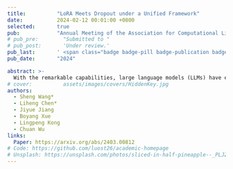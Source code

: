 ```yaml
---
title:          "LoRA Meets Dropout under a Unified Framework"
date:           2024-02-12 00:01:00 +0800
selected:       true
pub:            "Annual Meeting of the Association for Computational Linguistics"
# pub_pre:        "Submitted to "
# pub_post:       'Under review.'
pub_last:       ' <span class="badge badge-pill badge-publication badge-success">ACL 2024</span>'
pub_date:       "2024"

abstract: >-
  With the remarkable capabilities, large language models (LLMs) have emerged as essential elements in numerous NLP applications, while parameter-efficient finetuning, especially LoRA, has gained popularity as a lightweight approach for model customization. Meanwhile, various dropout methods, initially designed for full finetuning with all the parameters updated, alleviates overfitting associated with excessive parameter redundancy. Hence, a possible contradiction arises from negligible trainable parameters of LoRA and the effectiveness of previous dropout methods, which has been largely overlooked. To fill this gap, we first confirm that parameter-efficient LoRA is also overfitting-prone. We then revisit transformerspecific dropout methods, and establish their equivalence and distinctions mathematically and empirically. Building upon this comparative analysis, we introduce a unified framework for a comprehensive investigation, which instantiates these methods based on dropping position, structural pattern and compensation measure. Through this framework, we reveal the new preferences and performance comparisons of them when involved with limited trainable parameters. This framework also allows us to amalgamate the most favorable aspects into a novel dropout method named HiddenKey. Extensive experiments verify the remarkable superiority and sufficiency of HiddenKey across multiple models and tasks, which highlights it as the preferred approach for high-performance and parameter-efficient finetuning of LLMs.
# cover:          assets/images/covers/HiddenKey.jpg
authors:
  - Sheng Wang*
  - Liheng Chen*
  - Jiyue Jiang
  - Boyang Xue
  - Lingpeng Kong
  - Chuan Wu
links:
  Paper: https://arxiv.org/abs/2403.00812
# Code: https://github.com/luost26/academic-homepage
# Unsplash: https://unsplash.com/photos/sliced-in-half-pineapple--_PLJZmHZzk
---
```

